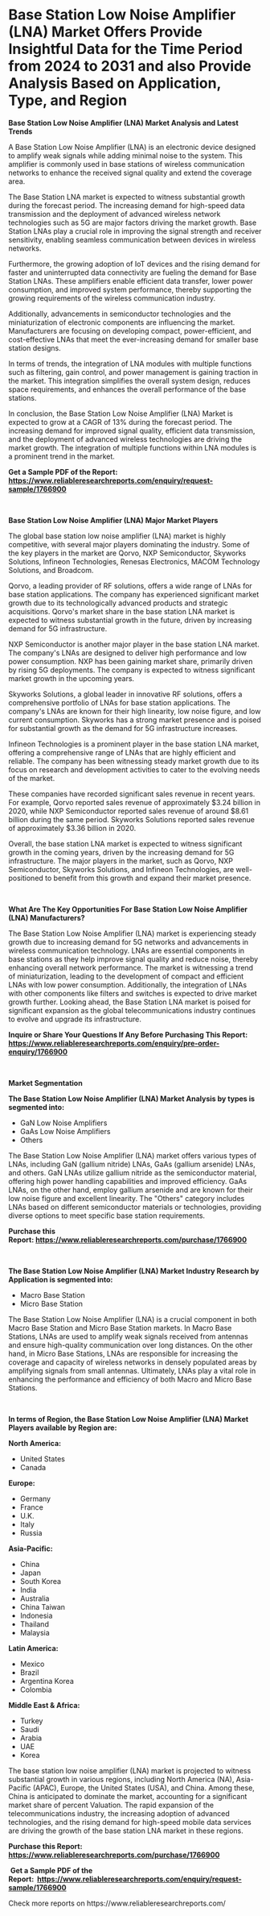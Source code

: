 <p><h1>Base Station Low Noise Amplifier (LNA) Market Offers Provide Insightful Data for the Time Period from 2024 to 2031 and also Provide Analysis Based on Application, Type, and Region</h1></p><p><strong>Base Station Low Noise Amplifier (LNA) Market Analysis and Latest Trends</strong></p>
<p><p>A Base Station Low Noise Amplifier (LNA) is an electronic device designed to amplify weak signals while adding minimal noise to the system. This amplifier is commonly used in base stations of wireless communication networks to enhance the received signal quality and extend the coverage area.</p><p>The Base Station LNA market is expected to witness substantial growth during the forecast period. The increasing demand for high-speed data transmission and the deployment of advanced wireless network technologies such as 5G are major factors driving the market growth. Base Station LNAs play a crucial role in improving the signal strength and receiver sensitivity, enabling seamless communication between devices in wireless networks.</p><p>Furthermore, the growing adoption of IoT devices and the rising demand for faster and uninterrupted data connectivity are fueling the demand for Base Station LNAs. These amplifiers enable efficient data transfer, lower power consumption, and improved system performance, thereby supporting the growing requirements of the wireless communication industry.</p><p>Additionally, advancements in semiconductor technologies and the miniaturization of electronic components are influencing the market. Manufacturers are focusing on developing compact, power-efficient, and cost-effective LNAs that meet the ever-increasing demand for smaller base station designs.</p><p>In terms of trends, the integration of LNA modules with multiple functions such as filtering, gain control, and power management is gaining traction in the market. This integration simplifies the overall system design, reduces space requirements, and enhances the overall performance of the base stations.</p><p>In conclusion, the Base Station Low Noise Amplifier (LNA) Market is expected to grow at a CAGR of 13% during the forecast period. The increasing demand for improved signal quality, efficient data transmission, and the deployment of advanced wireless technologies are driving the market growth. The integration of multiple functions within LNA modules is a prominent trend in the market.</p></p>
<p><strong>Get a Sample PDF of the Report:&nbsp; <a href="https://www.reliableresearchreports.com/enquiry/request-sample/1766900">https://www.reliableresearchreports.com/enquiry/request-sample/1766900</a></strong></p>
<p>&nbsp;</p>
<p><strong>Base Station Low Noise Amplifier (LNA) Major Market Players</strong></p>
<p><p>The global base station low noise amplifier (LNA) market is highly competitive, with several major players dominating the industry. Some of the key players in the market are Qorvo, NXP Semiconductor, Skyworks Solutions, Infineon Technologies, Renesas Electronics, MACOM Technology Solutions, and Broadcom.</p><p>Qorvo, a leading provider of RF solutions, offers a wide range of LNAs for base station applications. The company has experienced significant market growth due to its technologically advanced products and strategic acquisitions. Qorvo's market share in the base station LNA market is expected to witness substantial growth in the future, driven by increasing demand for 5G infrastructure.</p><p>NXP Semiconductor is another major player in the base station LNA market. The company's LNAs are designed to deliver high performance and low power consumption. NXP has been gaining market share, primarily driven by rising 5G deployments. The company is expected to witness significant market growth in the upcoming years.</p><p>Skyworks Solutions, a global leader in innovative RF solutions, offers a comprehensive portfolio of LNAs for base station applications. The company's LNAs are known for their high linearity, low noise figure, and low current consumption. Skyworks has a strong market presence and is poised for substantial growth as the demand for 5G infrastructure increases.</p><p>Infineon Technologies is a prominent player in the base station LNA market, offering a comprehensive range of LNAs that are highly efficient and reliable. The company has been witnessing steady market growth due to its focus on research and development activities to cater to the evolving needs of the market.</p><p>These companies have recorded significant sales revenue in recent years. For example, Qorvo reported sales revenue of approximately $3.24 billion in 2020, while NXP Semiconductor reported sales revenue of around $8.61 billion during the same period. Skyworks Solutions reported sales revenue of approximately $3.36 billion in 2020.</p><p>Overall, the base station LNA market is expected to witness significant growth in the coming years, driven by the increasing demand for 5G infrastructure. The major players in the market, such as Qorvo, NXP Semiconductor, Skyworks Solutions, and Infineon Technologies, are well-positioned to benefit from this growth and expand their market presence.</p></p>
<p>&nbsp;</p>
<p><strong>What Are The Key Opportunities For Base Station Low Noise Amplifier (LNA) Manufacturers?</strong></p>
<p><p>The Base Station Low Noise Amplifier (LNA) market is experiencing steady growth due to increasing demand for 5G networks and advancements in wireless communication technology. LNAs are essential components in base stations as they help improve signal quality and reduce noise, thereby enhancing overall network performance. The market is witnessing a trend of miniaturization, leading to the development of compact and efficient LNAs with low power consumption. Additionally, the integration of LNAs with other components like filters and switches is expected to drive market growth further. Looking ahead, the Base Station LNA market is poised for significant expansion as the global telecommunications industry continues to evolve and upgrade its infrastructure.</p></p>
<p><strong>Inquire or Share Your Questions If Any Before Purchasing This Report: <a href="https://www.reliableresearchreports.com/enquiry/pre-order-enquiry/1766900">https://www.reliableresearchreports.com/enquiry/pre-order-enquiry/1766900</a></strong></p>
<p>&nbsp;</p>
<p><strong>Market Segmentation</strong></p>
<p><strong>The Base Station Low Noise Amplifier (LNA) Market Analysis by types is segmented into:</strong></p>
<p><ul><li>GaN Low Noise Amplifiers</li><li>GaAs Low Noise Amplifiers</li><li>Others</li></ul></p>
<p><p>The Base Station Low Noise Amplifier (LNA) market offers various types of LNAs, including GaN (gallium nitride) LNAs, GaAs (gallium arsenide) LNAs, and others. GaN LNAs utilize gallium nitride as the semiconductor material, offering high power handling capabilities and improved efficiency. GaAs LNAs, on the other hand, employ gallium arsenide and are known for their low noise figure and excellent linearity. The "Others" category includes LNAs based on different semiconductor materials or technologies, providing diverse options to meet specific base station requirements.</p></p>
<p><strong>Purchase this Report:&nbsp;<a href="https://www.reliableresearchreports.com/purchase/1766900">https://www.reliableresearchreports.com/purchase/1766900</a></strong></p>
<p>&nbsp;</p>
<p><strong>The Base Station Low Noise Amplifier (LNA) Market Industry Research by Application is segmented into:</strong></p>
<p><ul><li>Macro Base Station</li><li>Micro Base Station</li></ul></p>
<p><p>The Base Station Low Noise Amplifier (LNA) is a crucial component in both Macro Base Station and Micro Base Station markets. In Macro Base Stations, LNAs are used to amplify weak signals received from antennas and ensure high-quality communication over long distances. On the other hand, in Micro Base Stations, LNAs are responsible for increasing the coverage and capacity of wireless networks in densely populated areas by amplifying signals from small antennas. Ultimately, LNAs play a vital role in enhancing the performance and efficiency of both Macro and Micro Base Stations.</p></p>
<p>&nbsp;</p>
<p><strong>In terms of Region, the Base Station Low Noise Amplifier (LNA) Market Players available by Region are:</strong></p>
<p>
    <p> <strong> North America: </strong>
        <ul>
            <li>United States</li>
            <li>Canada</li>
        </ul>
        </p> 
    <p> <strong> Europe: </strong>
        <ul>
            <li>Germany</li>
            <li>France</li>
            <li>U.K.</li>
            <li>Italy</li>
            <li>Russia</li>
        </ul>
        </p> 
    <p> <strong> Asia-Pacific: </strong>
        <ul>
            <li>China</li>
            <li>Japan</li>
            <li>South Korea</li>
            <li>India</li>
            <li>Australia</li>
            <li>China Taiwan</li>
            <li>Indonesia</li>
            <li>Thailand</li>
            <li>Malaysia</li>
        </ul>
        </p> 
    <p> <strong> Latin America: </strong>
        <ul>
            <li>Mexico</li>
            <li>Brazil</li>
            <li>Argentina Korea</li>
            <li>Colombia</li>
        </ul>
        </p> 
    <p> <strong> Middle East & Africa: </strong>
        <ul>
            <li>Turkey</li>
            <li>Saudi</li>
            <li>Arabia</li>
            <li>UAE</li>
            <li>Korea</li>
        </ul>
    </p>
    </p>
<p><p>The base station low noise amplifier (LNA) market is projected to witness substantial growth in various regions, including North America (NA), Asia-Pacific (APAC), Europe, the United States (USA), and China. Among these, China is anticipated to dominate the market, accounting for a significant market share of percent Valuation. The rapid expansion of the telecommunications industry, the increasing adoption of advanced technologies, and the rising demand for high-speed mobile data services are driving the growth of the base station LNA market in these regions.</p></p>
<p><strong>Purchase this Report: <a href="https://www.reliableresearchreports.com/purchase/1766900">https://www.reliableresearchreports.com/purchase/1766900</a></strong></p>
<p>&nbsp;<strong>Get a Sample PDF of the Report:&nbsp;&nbsp;<a href="https://www.reliableresearchreports.com/enquiry/request-sample/1766900">https://www.reliableresearchreports.com/enquiry/request-sample/1766900</a></strong></p>
<p><strong></strong></p>
<p>Check more reports on https://www.reliableresearchreports.com/</p>
